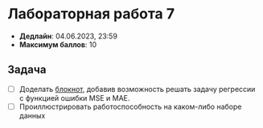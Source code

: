 # Лабораторная работа 7

* **Дедлайн**: 04.06.2023, 23:59
* **Максимум баллов**: 10

## Задача

- [ ] Доделать [блокнот](https://github.com/rustam-azimov/ml-course-itmo/tree/main/practice/practice_DL/practice02/DL_2_multilayer_fully_connected_final.ipynb), добавив возможность решать задачу регрессии с функцией ошибки MSE и MAE.
- [ ] Проиллюстрировать работоспособность на каком-либо наборе данных
